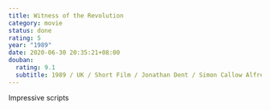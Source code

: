 ```yaml
---
title: Witness of the Revolution
category: movie
status: done
rating: 5
year: "1989"
date: 2020-06-30 20:35:21+08:00
douban:
  rating: 9.1
  subtitle: 1989 / UK / Short Film / Jonathan Dent / Simon Callow Alfred Molina
---
```


Impressive scripts
